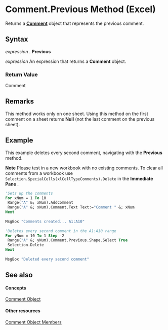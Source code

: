 
# Comment.Previous Method (Excel)

Returns a  **[Comment](3627e9be-2a28-9dc5-c822-ad42857134e3.md)** object that represents the previous comment.


## Syntax

 _expression_ . **Previous**

 _expression_ An expression that returns a **Comment** object.


### Return Value

Comment


## Remarks

This method works only on one sheet. Using this method on the first comment on a sheet returns  **Null** (not the last comment on the previous sheet).


## Example

This example deletes every second comment, navigating with the  **Previous** method.


 **Note**  Please test in a new workbook with no existing comments. To clear all comments from a workbook use  `Selection.SpecialCells(xlCellTypeComments).Delete` in the **Immediate Pane** .


```vb
'Sets up the comments 
For xNum = 1 To 10 
 Range("A" &; xNum).AddComment 
 Range("A" &; xNum).Comment.Text Text:="Comment " &; xNum 
Next 
 
MsgBox "Comments created... A1:A10" 
 
'Deletes every second comment in the A1:A10 range 
For yNum = 10 To 1 Step -2 
 Range("A" &; yNum).Comment.Previous.Shape.Select True 
 Selection.Delete 
Next 
 
MsgBox "Deleted every second comment"
```


## See also


#### Concepts


[Comment Object](3627e9be-2a28-9dc5-c822-ad42857134e3.md)
#### Other resources


[Comment Object Members](b2ed3262-4479-83e9-28a1-8d61870db1f1.md)
